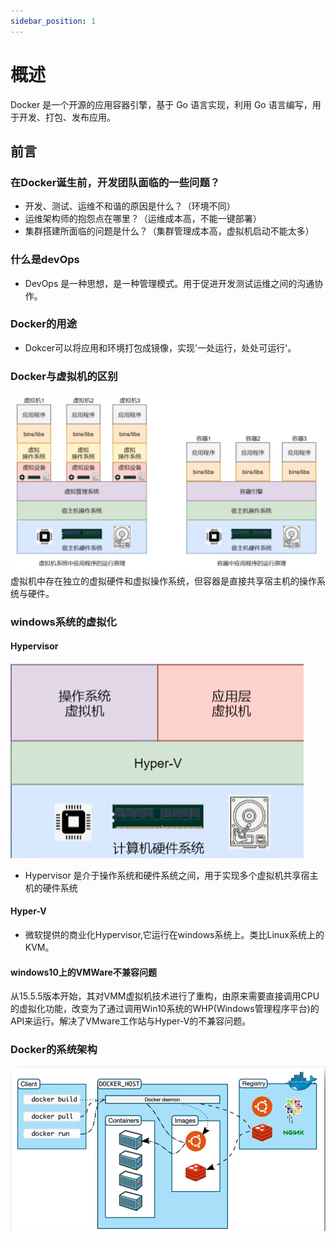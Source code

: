 ```yaml
---
sidebar_position: 1
---
```


# 概述

Docker 是一个开源的应用容器引擎，基于 Go 语言实现，利用 Go 语言编写，用于开发、打包、发布应用。

## 前言
### 在Docker诞生前，开发团队面临的一些问题？
+ 开发、测试、运维不和谐的原因是什么？（环境不同）
+ 运维架构师的抱怨点在哪里？（运维成本高，不能一键部署）
+ 集群搭建所面临的问题是什么？（集群管理成本高，虚拟机启动不能太多）
### 什么是devOps
+ DevOps 是一种思想，是一种管理模式。用于促进开发测试运维之间的沟通协作。

### Docker的用途
+ Dokcer可以将应用和环境打包成镜像，实现'一处运行，处处可运行'。

### Docker与虚拟机的区别
![](../imgs/1712893868935.jpg)
虚拟机中存在独立的虚拟硬件和虚拟操作系统，但容器是直接共享宿主机的操作系统与硬件。

### windows系统的虚拟化

#### Hypervisor
![hyper-v](../imgs/1712894026982.jpg)
+ Hypervisor 是介于操作系统和硬件系统之间，用于实现多个虚拟机共享宿主机的硬件系统
#### Hyper-V
+ 微软提供的商业化Hypervisor,它运行在windows系统上。类比Linux系统上的KVM。

#### windows10上的VMWare不兼容问题

从15.5.5版本开始，其对VMM虚拟机技术进行了重构，由原来需要直接调用CPU的虚拟化功能，改变为了通过调用Win10系统的WHP(Windows管理程序平台)的API来运行。解决了VMware工作站与Hyper-V的不兼容问题。

### Docker的系统架构
![alt text](../imgs/1712898018801.jpg)
